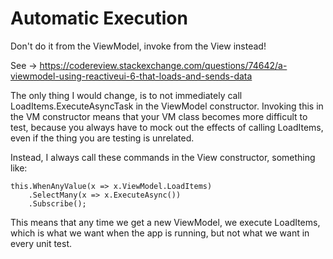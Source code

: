 # Automatic Execution
Don't do it from the ViewModel, invoke from the View instead!

See -> https://codereview.stackexchange.com/questions/74642/a-viewmodel-using-reactiveui-6-that-loads-and-sends-data

The only thing I would change, is to not immediately call LoadItems.ExecuteAsyncTask in the ViewModel constructor. Invoking this in the VM constructor means that your VM class becomes more difficult to test, because you always have to mock out the effects of calling LoadItems, even if the thing you are testing is unrelated.

Instead, I always call these commands in the View constructor, something like:

    this.WhenAnyValue(x => x.ViewModel.LoadItems)
        .SelectMany(x => x.ExecuteAsync())
        .Subscribe();
        
This means that any time we get a new ViewModel, we execute LoadItems, which is what we want when the app is running, but not what we want in every unit test.
